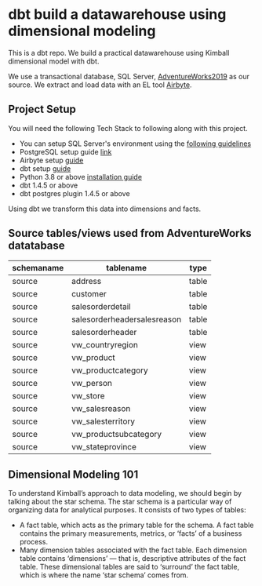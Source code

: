 # dbt build a datawarehouse using dimensional modeling
This is a dbt repo. We build a practical datawarehouse using Kimball dimensional model with dbt. 

We use a transactional database, SQL Server, [AdventureWorks2019](https://learn.microsoft.com/en-us/sql/samples/adventureworks-install-configure?view=sql-server-ver16&tabs=ssms) as our source. We extract and load data with an EL tool [Airbyte](https://www.youtube.com/watch?v=2FvMa7vaxDY&t).

## Project Setup
You will need the following Tech Stack to following along with this project. 

- You can setup SQL Server's environment using the [following guidelines](https://www.youtube.com/watch?v=e5mvoKuV3xs&t=6s)
- PostgreSQL setup guide [link](https://www.youtube.com/watch?v=fjYiWXHI7Mo)
- Airbyte setup [guide](https://www.youtube.com/watch?v=2FvMa7vaxDY&t)
- dbt setup [guide](https://www.youtube.com/watch?v=gH1w4OIgXj4)
- Python 3.8 or above [installation guide](https://www.youtube.com/watch?v=B0G-44dqHRM&t)
- dbt 1.4.5 or above
- dbt postgres plugin 1.4.5 or above

Using dbt we transform this data into dimensions and facts. 


## Source tables/views used from AdventureWorks datatabase
| schemaname 	| tablename                   	| type  	|
|------------	|-----------------------------	|-------	|
| source     	| address                     	| table 	|
| source     	| customer                    	| table 	|
| source     	| salesorderdetail            	| table 	|
| source     	| salesorderheadersalesreason 	| table 	|
| source     	| salesorderheader            	| table 	|
| source     	| vw_countryregion            	| view  	|
| source     	| vw_product                  	| view  	|
| source     	| vw_productcategory          	| view  	|
| source     	| vw_person                   	| view  	|
| source     	| vw_store                    	| view  	|
| source     	| vw_salesreason              	| view  	|
| source     	| vw_salesterritory           	| view  	|
| source     	| vw_productsubcategory       	| view  	|
| source     	| vw_stateprovince            	| view  	|

## Dimensional Modeling 101
To understand Kimball’s approach to data modeling, we should begin by talking about the star schema. The star schema is a particular way of organizing data for analytical purposes. It consists of two types of tables:
- A fact table, which acts as the primary table for the schema. A fact table contains the primary measurements, metrics, or ‘facts’ of a business process.
- Many dimension tables associated with the fact table. Each dimension table contains ‘dimensions’ — that is, descriptive attributes of the fact table.
  These dimensional tables are said to ‘surround’ the fact table, which is where the name ‘star schema’ comes from.

